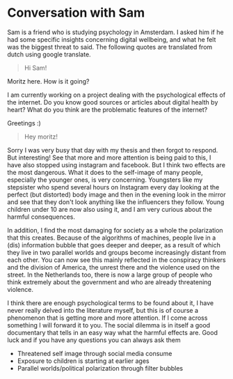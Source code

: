 # Conversation with Sam

Sam is a friend who is studying psychology in Amsterdam. I asked him if he had some specific insights concerning digital wellbeing, and what he felt was the biggest threat to said. The following quotes are translated from dutch using google translate.

> Hi Sam!

Moritz here. How is it going?

I am currently working on a project dealing with the psychological effects of the internet. Do you know good sources or articles about digital health by heart? What do you think are the problematic features of the internet?

Greetings :)

> Hey moritz!

Sorry I was very busy that day with my thesis and then forgot to respond. But interesting! See that more and more attention is being paid to this, I have also stopped using instagram and facebook. But I think two effects are the most dangerous. What it does to the self-image of many people, especially the younger ones, is very concerning. Youngsters like my stepsister who spend several hours on Instagram every day looking at the perfect (but distorted) body image and then in the evening look in the mirror and see that they don't look anything like the influencers they follow. Young children under 10 are now also using it, and I am very curious about the harmful consequences.

In addition, I find the most damaging for society as a whole the polarization that this creates. Because of the algorithms of machines, people live in a (dis) information bubble that goes deeper and deeper, as a result of which they live in two parallel worlds and groups become increasingly distant from each other. You can now see this mainly reflected in the conspiracy thinkers and the division of America, the unrest there and the violence used on the street. In the Netherlands too, there is now a large group of people who think extremely about the government and who are already threatening violence.

I think there are enough psychological terms to be found about it, I have never really delved into the literature myself, but this is of course a phenomenon that is getting more and more attention. If I come across something I will forward it to you. The social dilemma is in itself a good documentary that tells in an easy way what the harmful effects are. Good luck and if you have any questions you can always ask them

- Threatened self image through social media consume
- Exposure to children is starting at earlier ages
- Parallel worlds/political polarization through filter bubbles
